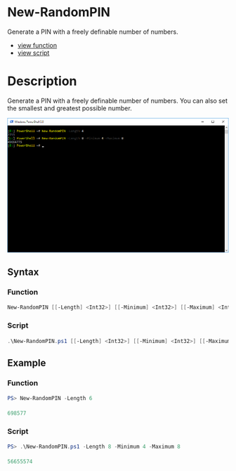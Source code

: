 # New-RandomPIN

Generate a PIN with a freely definable number of numbers.

* [view function](https://github.com/BornToBeRoot/PowerShell/blob/master/Module/LazyAdmin/Functions/New-RandomPIN.ps1)
* [view script](https://github.com/BornToBeRoot/PowerShell/blob/master/Scripts/New-RandomPIN.ps1)

# Description

Generate a PIN with a freely definable number of numbers. You can also set the smallest and greatest possible number. 

![Screenshot](Images/New-RandomPIN.png?raw=true "New-RandomPIN")

## Syntax 

### Function

```powershell
New-RandomPIN [[-Length] <Int32>] [[-Minimum] <Int32>] [[-Maximum] <Int32>] [[-CopyToClipboard]] [<CommonParameters>]
```

### Script

```powershell
.\New-RandomPIN.ps1 [[-Length] <Int32>] [[-Minimum] <Int32>] [[-Maximum] <Int32>] [[-CopyToClipboard]] [<CommonParameters>]
```

## Example

### Function

```powershell
PS> New-RandomPIN -Length 6

698577
```

### Script

```powershell
PS> .\New-RandomPIN.ps1 -Length 8 -Minimum 4 -Maximum 8

56655574
```